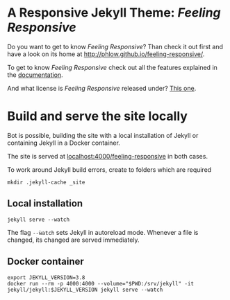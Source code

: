 # A Responsive Jekyll Theme: *Feeling Responsive*

Do you want to get to know *Feeling Responsive*? Than check it out first and have a look on its home at  <http://phlow.github.io/feeling-responsive/>.

To get to know *Feeling Responsive* check out all the features explained in the [documentation][1].

And what license is *Feeling Responsive* released under? [This one][2].

# Build and serve the site locally

Bot is possible, building the site with a local installation of Jekyll or containing Jekyll in a Docker container.

The site is served at [localhost:4000/feeling-responsive](localhost:4000/feeling-responsive) in both cases.

To work around Jekyll build errors, create to folders which are required

```
mkdir .jekyll-cache _site
```

## Local installation

```
jekyll serve --watch
```

The flag `--ẁatch` sets Jekyll in autoreload mode. Whenever a file is changed, its changed are served immediately.


## Docker container

```
export JEKYLL_VERSION=3.8
docker run --rm -p 4000:4000 --volume="$PWD:/srv/jekyll" -it jekyll/jekyll:$JEKYLL_VERSION jekyll serve --watch
```


 [1]: http://phlow.github.io/feeling-responsive/documentation/
 [2]: https://github.com/Phlow/feeling-responsive/blob/gh-pages/LICENSE
